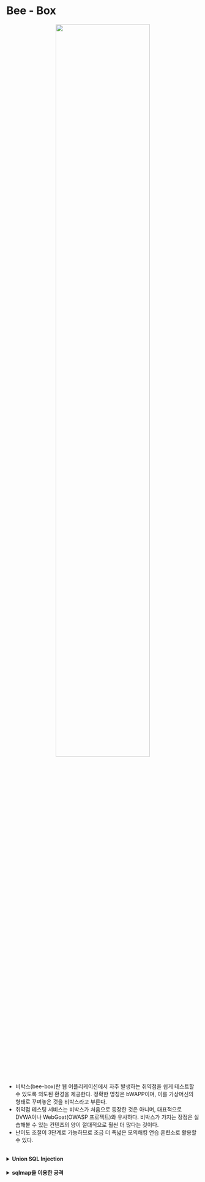 

# Bee - Box

<center><img src = "https://user-images.githubusercontent.com/76420201/106377985-3783a600-63e4-11eb-924e-731743774575.jpg" width = "70%"></center>
<br>

- 비박스(bee-box)란 웹 어플리케이션에서 자주 발생하는 취약점을 쉽게 테스트할 수 있도록 의도된 환경을 제공한다. 정확한 명칭은 bWAPP이며, 이를 가상머신의 형태로 꾸며놓은 것을 비박스라고 부른다. 
- 취약점 테스팅 서비스는 비박스가 처음으로 등장한 것은 아니며, 대표적으로 DVWA이나 WebGoat(OWASP 프로젝트)와 유사하다. 비박스가 가지는 장점은 실습해볼 수 있는 컨텐츠의 양이 절대적으로 훨씬 더 많다는 것이다. 
- 난이도 조절이 3단계로 가능하므로 조금 더 폭넓은 모의해킹 연습 훈련소로 활용할 수 있다.

<br>

<details markdown="1">
<summary><b>Union SQL Injection</b></summary>
<br>   

```
bWQPP -> SQL Injection(GET/Search)

ID : bee
PW : bug
level : Low

문제: 해당 사이트에서 사용자 정보(이름, 아이디, 패스워드 등)를 탈취하기 
```

---

**Step 1. 기본 동작을 유추**

해당 페이지는 영화 제목을 검색하는 페이지기 때문에 **DB에서 사용자 입력을 키워드로 조회한 결과**를 보여준다.

<center><img src = "https://user-images.githubusercontent.com/76420201/106378432-1c1a9a00-63e8-11eb-924b-c9bdac4f8bfd.gif"></center>

서버 내부 처리(추측)<br>
`select * from movies where title like '%man%'`

---

**Step 2. 인젝션 가능 여부를 확인**

검색란에 작은따옴표`'`를 입력하여 SQL 인젝션이 가능한지 알아본다. 변수에 SQL 인젝션 취약점이 존재하는 경우 SQL오류 메시지를 출력한다.<br>
작은따옴표`'`를 입력하는 이유는 DB에서 `'`로 문자 데이터를 구분하기 때문이다. 따라서 취약점이 존재할 때 `'`를 입력하면 웹 서버에서 DB서버에 질의하는 쿼리에 문법 오류가 발생한다.

서버 내부 처리(추측)<br>
`SELECT * FROM moview WEHRE LIKE ' %man'% '`

<center><img src= "https://user-images.githubusercontent.com/76420201/106378433-1d4bc700-63e8-11eb-960d-4bd979b6dc9b.gif"></center>

오류 메시지에는 DB 서버가 포함되는데, DB서버 종류의 따라 SQL 구문이 다르기 때문에 가장먼서 서버 정보를 확인한다. 오류 메시지를 확인해 보면 해당 DB 서버는 MySQL이라는 정보를 출력하고 있다.

---

**Step 3. UNION 구문을 이용해서 데이터 출력 개수와 위치를 확인**

`or 1=1`이라는 쿼리는 앞 쿼리의 내용과는 상관없이 항상 참이라는 결과를 만드는 쿼리이다. 이 쿼리를 통해서 **어떤 주석 문자를 사용하는지 알아본다**. 맨 마지막에 주석 문자를 붙여주면서 기존 코드의 뒷부분을 주석 처리한다. 

MySQL주석 문자는 `#` 또는 `--`을 사용한다. 따라서 두가지 쿼리를 입력해봐야 한다.
1. `' or 1=1--`
2. `' or 1=1#` 

<center><img src = "https://user-images.githubusercontent.com/76420201/106378861-50dc2080-63eb-11eb-9e03-29994b7f91b3.gif" width = "70%"></center>

첫번째 쿼리에서는 에러가 나고 두번째 쿼리에서 정상적으로 결과가 출력되는걸 확인할 수 있다.

더 자세한 정보를 알아내기 위하여 UNION SELECT 구문을 사용한다. UNION은 SELECT 문이 둘 이상일 때 이를 결합하여 결과를 하나로 반환한다.

두 쿼리의 결과를 하나의 테이블로 합치기 때문에 UNION 구문을 사용하려면 이전 쿼리에서 사용하는 **SELECT 문의 칼럼 수를 일치** 시켜줘야 한다. 칼럼의 수가 일치하지 않는경우 오류 메시지가 나오고, 오류 메시지가 나오지 않을 때까지 칼럼 수를 늘려가며 확인한다.

`' UNION SELECT  1,2,3,4,5#`

<center><img src = "https://user-images.githubusercontent.com/76420201/106379433-59cef100-63ef-11eb-8937-fc0ad93e4445.gif"></center>
<br>

`' UNION SELECT  1,2,3,4,5,6,7#`<br>
칼럼수가 7개가 될 때 정상적으로 결과를 출력한다. 또한 `1,2,3,4,5,6,7`로 입력 하였을때 `2, 3, 5, 4`칼럼의 값만 출력되는 것을 확인할 수 있다.

<center><img src = "https://user-images.githubusercontent.com/76420201/106379432-589dc400-63ef-11eb-8b33-ee22c1813be0.gif" width = "70%"></center>

---

**Step 4. UNION 구문을 이용해서 데이터베이스 정보를 조회**

MySQL 버전을 확인하기 위해서 시스템 변수나 시스템 함수를 활용하여 쿼리를 입력한다.

`' UNION SELECT 1, @@version, 3, 4, 5, 6, 7#`

<center><img src = "https://user-images.githubusercontent.com/76420201/106381745-52fbaa80-63fe-11eb-9503-cf5ac7de52d3.gif" width = "70%"></center>
<br>

- SQL 인젝션으로 데이터베이서의 정보를 파악할 수 있는 변수와 함수

| 시스템 변수 및 함수 | 설명 |
|-------------------|------|
| databases() | 데이터베이스 명을 알려주는 함수|
| user() | 현자 사용자의 아이디 |
| system_user() | 최고 권한 사용자의 아이디 |
| @\@version | 데이터베이스 서버의 버전 |
| @\@datadir | 데이터베이스 서버가 존재하는 디렉터리 |

---

**Step 5. DB 정보 확인**

[https://dev.mysql.com/doc/refman/8.0/en/information-schema-schemata-table.html](https://dev.mysql.com/doc/refman/8.0/en/information-schema-schemata-table.html)

<center><img src = "https://user-images.githubusercontent.com/76420201/106382105-bbe42200-6400-11eb-8b4d-8e071a2982ec.gif" width = "90%"></center>

MySQL 공식 문서를 참고해보면 information_schema.schemata은 데이터베이스들의 정보를 제공해줍니다. 그중 SCEMA_NAME이라는 컬럼은 sechema의 name값을 가지고 있다는 것을 알 수 있습니다.

<br>

`' UNION SELECT 1,SCHEMA_NAME, 3, 4, 5, 6, 7 from information_schema.schemata#`

<center><img src = "https://user-images.githubusercontent.com/76420201/106382185-580e2900-6401-11eb-81a5-717b3f4dcded.gif"></center>


</details>

<br>

<details markdown="1">
<summary><b>sqlmap을 이용한 공격
</b></summary>
<br>   

</details>